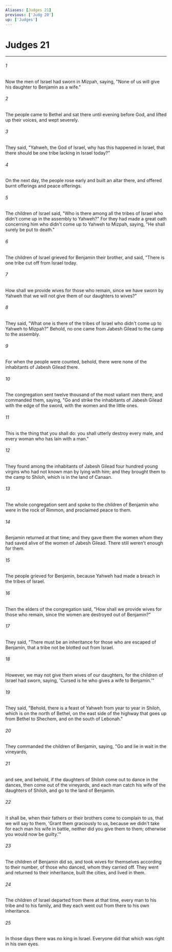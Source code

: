 ```yaml
---
Aliases: [Judges 21]
previous: ['Judg 20']
up: ['Judges']
---
```

# Judges 21
***





###### 1 

Now the men of Israel had sworn in Mizpah, saying, "None of us will give his daughter to Benjamin as a wife." 



###### 2 

The people came to Bethel and sat there until evening before God, and lifted up their voices, and wept severely. 



###### 3 

They said, "Yahweh, the God of Israel, why has this happened in Israel, that there should be one tribe lacking in Israel today?" 



###### 4 

On the next day, the people rose early and built an altar there, and offered burnt offerings and peace offerings. 



###### 5 

The children of Israel said, "Who is there among all the tribes of Israel who didn't come up in the assembly to Yahweh?" For they had made a great oath concerning him who didn't come up to Yahweh to Mizpah, saying, "He shall surely be put to death." 



###### 6 

The children of Israel grieved for Benjamin their brother, and said, "There is one tribe cut off from Israel today. 



###### 7 

How shall we provide wives for those who remain, since we have sworn by Yahweh that we will not give them of our daughters to wives?" 



###### 8 

They said, "What one is there of the tribes of Israel who didn't come up to Yahweh to Mizpah?" Behold, no one came from Jabesh Gilead to the camp to the assembly. 



###### 9 

For when the people were counted, behold, there were none of the inhabitants of Jabesh Gilead there. 



###### 10 

The congregation sent twelve thousand of the most valiant men there, and commanded them, saying, "Go and strike the inhabitants of Jabesh Gilead with the edge of the sword, with the women and the little ones. 



###### 11 

This is the thing that you shall do: you shall utterly destroy every male, and every woman who has lain with a man." 



###### 12 

They found among the inhabitants of Jabesh Gilead four hundred young virgins who had not known man by lying with him; and they brought them to the camp to Shiloh, which is in the land of Canaan. 



###### 13 

The whole congregation sent and spoke to the children of Benjamin who were in the rock of Rimmon, and proclaimed peace to them. 



###### 14 

Benjamin returned at that time; and they gave them the women whom they had saved alive of the women of Jabesh Gilead. There still weren't enough for them. 



###### 15 

The people grieved for Benjamin, because Yahweh had made a breach in the tribes of Israel. 



###### 16 

Then the elders of the congregation said, "How shall we provide wives for those who remain, since the women are destroyed out of Benjamin?" 



###### 17 

They said, "There must be an inheritance for those who are escaped of Benjamin, that a tribe not be blotted out from Israel. 



###### 18 

However, we may not give them wives of our daughters, for the children of Israel had sworn, saying, 'Cursed is he who gives a wife to Benjamin.'" 



###### 19 

They said, "Behold, there is a feast of Yahweh from year to year in Shiloh, which is on the north of Bethel, on the east side of the highway that goes up from Bethel to Shechem, and on the south of Lebonah." 



###### 20 

They commanded the children of Benjamin, saying, "Go and lie in wait in the vineyards, 



###### 21 

and see, and behold, if the daughters of Shiloh come out to dance in the dances, then come out of the vineyards, and each man catch his wife of the daughters of Shiloh, and go to the land of Benjamin. 



###### 22 

It shall be, when their fathers or their brothers come to complain to us, that we will say to them, 'Grant them graciously to us, because we didn't take for each man his wife in battle, neither did you give them to them; otherwise you would now be guilty.'" 



###### 23 

The children of Benjamin did so, and took wives for themselves according to their number, of those who danced, whom they carried off. They went and returned to their inheritance, built the cities, and lived in them. 



###### 24 

The children of Israel departed from there at that time, every man to his tribe and to his family, and they each went out from there to his own inheritance. 



###### 25 

In those days there was no king in Israel. Everyone did that which was right in his own eyes.
